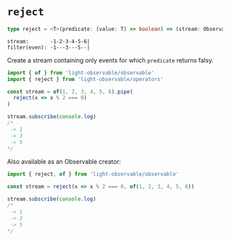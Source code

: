 # `reject`
```typescript
type reject = <T>(predicate: (value: T) => boolean) => (stream: Observable<T>) => Observable<T>
```

```
stream:       -1-2-3-4-5-6|
filter(even): -1---3---5--|
```

Create a stream containing only events for which `predicate` returns falsy.

```typescript
import { of } from 'light-observable/observable'
import { reject } from 'light-observable/operators'

const stream = of(1, 2, 3, 4, 5, 6).pipe(
  reject(x => x % 2 === 0)
)

stream.subscribe(console.log)
/*
 -> 1
 -> 3
 -> 5
*/
```

Also available as an Observable creator:
```typescript
import { reject, of } from 'light-observable/observable'

const stream = reject(x => x % 2 === 0, of(1, 2, 3, 4, 5, 6))

stream.subscribe(console.log)
/*
 -> 1
 -> 3
 -> 5
*/
```
